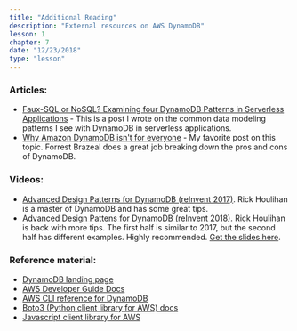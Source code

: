 ```yaml
---
title: "Additional Reading"
description: "External resources on AWS DynamoDB"
lesson: 1
chapter: 7
date: "12/23/2018"
type: "lesson"
---
```


### Articles:

- [Faux-SQL or NoSQL? Examining four DynamoDB Patterns in Serverless Applications](https://www.alexdebrie.com/posts/dynamodb-patterns-serverless/) - This is a post I wrote on the common data modeling patterns I see with DynamoDB in serverless applications.
- [Why Amazon DynamoDB isn't for everyone](https://read.acloud.guru/why-amazon-dynamodb-isnt-for-everyone-and-how-to-decide-when-it-s-for-you-aefc52ea9476) - My favorite post on this topic. Forrest Brazeal does a great job breaking down the pros and cons of DynamoDB.

### Videos:

- [Advanced Design Patterns for DynamoDB (reInvent 2017)](https://www.youtube.com/watch?v=jzeKPKpucS0). Rick Houlihan is a master of DynamoDB and has some great tips.
- [Advanced Design Pattens for DynamoDB (reInvent 2018)](https://www.youtube.com/watch?v=HaEPXoXVf2k). Rick Houlihan is back with more tips. The first half is similar to 2017, but the second half has different examples. Highly recommended. [Get the slides here](https://www.slideshare.net/AmazonWebServices/amazon-dynamodb-deep-dive-advanced-design-patterns-for-dynamodb-dat401-aws-reinvent-2018pdf).

### Reference material:

- [DynamoDB landing page](https://aws.amazon.com/dynamodb/)
- [AWS Developer Guide Docs](https://docs.aws.amazon.com/amazondynamodb/latest/developerguide/Introduction.html)
- [AWS CLI reference for DynamoDB](https://docs.aws.amazon.com/cli/latest/reference/dynamodb/index.html)
- [Boto3 (Python client library for AWS) docs](http://boto3.readthedocs.io/en/latest/reference/services/dynamodb.html)
- [Javascript client library for AWS](https://docs.aws.amazon.com/AWSJavaScriptSDK/latest/AWS/DynamoDB.html)
